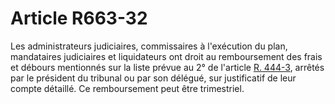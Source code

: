 # Article R663-32

Les administrateurs judiciaires, commissaires à l'exécution du plan, mandataires judiciaires et liquidateurs ont droit au remboursement des frais et débours mentionnés sur la liste prévue au 2° de l'article <a href='/affichCodeArticle.do?cidTexte=LEGITEXT000005634379&idArticle=LEGIARTI000032122796&dateTexte=&categorieLien=cid'>R. 444-3</a>, arrêtés par le président du tribunal ou par son délégué, sur justificatif de leur compte détaillé. Ce remboursement peut être trimestriel.